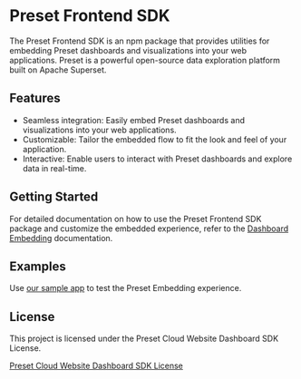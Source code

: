 # Preset Frontend SDK

The Preset Frontend SDK is an npm package that provides utilities for embedding Preset dashboards and visualizations into your web applications. Preset is a powerful open-source data exploration platform built on Apache Superset.

## Features
- Seamless integration: Easily embed Preset dashboards and visualizations into your web applications.
- Customizable: Tailor the embedded flow to fit the look and feel of your application.
- Interactive: Enable users to interact with Preset dashboards and explore data in real-time.

## Getting Started
For detailed documentation on how to use the Preset Frontend SDK package and customize the embedded experience, refer to the [Dashboard Embedding](https://docs.preset.io/docs/dashboard-embedding) documentation.

## Examples
Use [our sample app](https://github.com/preset-io/embedded-example) to test the Preset Embedding experience.

## License
This project is licensed under the Preset Cloud Website Dashboard SDK License.

[Preset Cloud Website Dashboard SDK License](https://github.com/preset-io/frontend-sdk/blob/main/LICENSE.txt)
